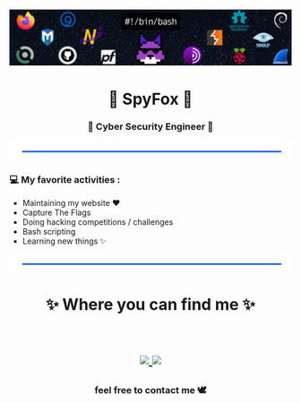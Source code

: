 ### 

![banner](https://raw.githubusercontent.com/SpyF0x/SpyF0x/main/banner_github.png)

<h1 align="center"> 🦄 SpyFox 🦄 </h1>
<h3 align="center"> 📡 Cyber Security Engineer 📡 </h3>

<img src="https://raw.githubusercontent.com/SpyF0x/SpyF0x/main/68747470733a2f2f796174612d617069782d61396361656136362d616437382d343235662d616130382d6532393235353865626236352e6c73732e6c6f6361776562636f72702e636f6d2e62722f62376337646266663338616534663431396339346365386432323534623964392e706e67.png"> 

### 💻 My favorite activities :
- Maintaining my website ❤
- Capture The Flags
- Doing hacking competitions / challenges
- Bash scripting 
- Learning new things ✨

<img src="https://raw.githubusercontent.com/SpyF0x/SpyF0x/main/68747470733a2f2f796174612d617069782d61396361656136362d616437382d343235662d616130382d6532393235353865626236352e6c73732e6c6f6361776562636f72702e636f6d2e62722f62376337646266663338616534663431396339346365386432323534623964392e706e67.png"> 

<h1 align="center">
✨ Where you can find me ✨
  
  <p align="center"><br/>
   <a href="https://github.com/SpyF0x/">
    <img src="https://img.shields.io/badge/GitHub-100000?style=for-the-badge&logo=github&logoColor=white">
  </a>
 
   <a href="https://spyfox.me/index.xml">
    <img src="https://img.shields.io/badge/RSS-FFA500?style=for-the-badge&logo=rss&logoColor=white">
   </a>
    

</p>
</h1>

<h3 align="center"><strong> feel free to contact me 🕊️</strong> </h3>



